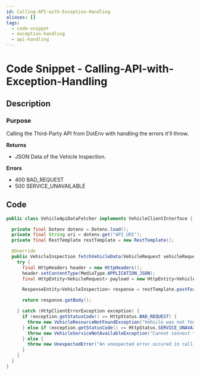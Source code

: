 ```yaml
---
id: Calling-API-with-Exception-Handling
aliases: []
tags:
  - code-snippet
  - exception-handling
  - api-handling
---
```


# Code Snippet - Calling-API-with-Exception-Handling

## Description

### Purpose

Calling the Third-Party API from DotEnv with handling the errors it'll throw.

**Returns**

- JSON Data of the Vehicle Inspection.

**Errors**

- 400 BAD_REQUEST
- 500 SERVICE_UNAVAILABLE

## Code

```java
public class VehicleApiDataFetcher implements VehicleClientInterface {

  private final Dotenv dotenv = Dotenv.load();
  private final String uri = dotenv.get("API_URI");
  private final RestTemplate restTemplate = new RestTemplate();

  @Override
  public VehicleInspection fetchVehicleData(VehicleRequest vehicleRequest) {
    try {
      final HttpHeaders header = new HttpHeaders();
      header.setContentType(MediaType.APPLICATION_JSON);
      final HttpEntity<VehicleRequest> payload = new HttpEntity<VehicleRequest>(vehicleRequest, header);

      ResponseEntity<VehicleInspection> response = restTemplate.postForEntity(uri, payload, VehicleInspection.class);

      return response.getBody();

    } catch (HttpClientErrorException exception) {
      if (exception.getStatusCode() == HttpStatus.BAD_REQUEST) {
        throw new VehicleResourceNotFoundException("Vehicle was not found in the LTMS database and Legacy data.");
      } else if (exception.getStatusCode() == HttpStatus.SERVICE_UNAVAILABLE) {
        throw new VehicleServiceNotAvailableException("Cannot connect to the LTMS.");
      } else {
        throw new UnexpectedError("An unexpected error occured in calling the LTMS.");
      }
    }
  }
}
```
